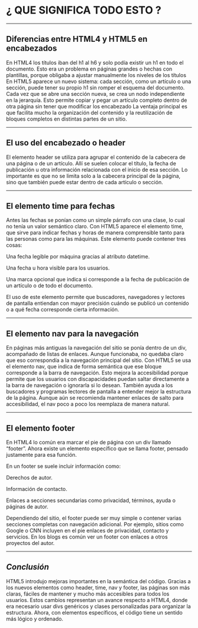 # ¿ QUE SIGNIFICA TODO ESTO ?

---

## Diferencias entre HTML4 y HTML5 en encabezados

En HTML4 los títulos iban del h1 al h6 y solo podía existir un h1 en todo el documento. Esto era un problema en páginas grandes o hechas con plantillas, porque obligaba a ajustar manualmente los niveles de los títulos
En HTML5 aparece un nuevo sistema: cada sección, como un artículo o una sección, puede tener su propio h1 sin romper el esquema del documento. Cada vez que se abre una sección nueva, se crea un nodo independiente en la jerarquía. Esto permite copiar y pegar un artículo completo dentro de otra página sin tener que modificar los encabezado
La ventaja principal es que facilita mucho la organización del contenido y la reutilización de bloques completos en distintas partes de un sitio.

---

## El uso del encabezado o header

El elemento header se utiliza para agrupar el contenido de la cabecera de una página o de un artículo. Allí se suelen colocar el título, la fecha de publicación u otra información relacionada con el inicio de esa sección.
Lo importante es que no se limita solo a la cabecera principal de la página, sino que también puede estar dentro de cada artículo o sección.

---

## El elemento time para fechas 

Antes las fechas se ponían como un simple párrafo con una clase, lo cual no tenía un valor semántico claro. Con HTML5 aparece el elemento time, que sirve para indicar fechas y horas de manera comprensible tanto para las personas como para las máquinas.
Este elemento puede contener tres cosas:

Una fecha legible por máquina gracias al atributo datetime.

Una fecha u hora visible para los usuarios.

Una marca opcional que indica si corresponde a la fecha de publicación de un artículo o de todo el documento.

El uso de este elemento permite que buscadores, navegadores y lectores de pantalla entiendan con mayor precisión cuándo se publicó un contenido o a qué fecha corresponde cierta información.

---

## El elemento nav para la navegación

En páginas más antiguas la navegación del sitio se ponía dentro de un div, acompañado de listas de enlaces. Aunque funcionaba, no quedaba claro que eso correspondía a la navegación principal del sitio.
Con HTML5 se usa el elemento nav, que indica de forma semántica que ese bloque corresponde a la barra de navegación.
Esto mejora la accesibilidad porque permite que los usuarios con discapacidades puedan saltar directamente a la barra de navegación o ignorarla si lo desean. También ayuda a los buscadores y programas lectores de pantalla a entender mejor la estructura de la página.
Aunque aún se recomienda mantener enlaces de salto para accesibilidad, el nav poco a poco los reemplaza de manera natural.

---

## El elemento footer

En HTML4 lo común era marcar el pie de página con un div llamado “footer”. Ahora existe un elemento específico que se llama footer, pensado justamente para esa función.

En un footer se suele incluir información como:

Derechos de autor.

Información de contacto.

Enlaces a secciones secundarias como privacidad, términos, ayuda o páginas de autor.

Dependiendo del sitio, el footer puede ser muy simple o contener varias secciones completas con navegación adicional. Por ejemplo, sitios como Google o CNN incluyen en el pie enlaces de privacidad, contacto y servicios. En los blogs es común ver un footer con enlaces a otros proyectos del autor.

---

## *Conclusión* 

HTML5 introdujo mejoras importantes en la semántica del código. Gracias a los nuevos elementos como header, time, nav y footer, las páginas son más claras, fáciles de mantener y mucho más accesibles para todos los usuarios.
Estos cambios representan un avance respecto a HTML4, donde era necesario usar divs genéricos y clases personalizadas para organizar la estructura. Ahora, con elementos específicos, el código tiene un sentido más lógico y ordenado.
